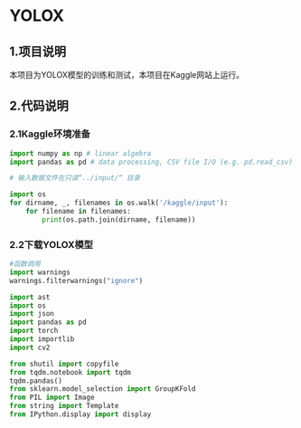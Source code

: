 # YOLOX
## 1.项目说明
  本项目为YOLOX模型的训练和测试，本项目在Kaggle网站上运行。
## 2.代码说明
### 2.1Kaggle环境准备
```Python
import numpy as np # linear algebra
import pandas as pd # data processing, CSV file I/O (e.g. pd.read_csv)

# 输入数据文件在只读“../input/“ 目录

import os
for dirname, _, filenames in os.walk('/kaggle/input'):
    for filename in filenames:
        print(os.path.join(dirname, filename))
```
### 2.2下载YOLOX模型
```Python
#函数调用
import warnings
warnings.filterwarnings("ignore")

import ast
import os
import json
import pandas as pd
import torch
import importlib
import cv2 

from shutil import copyfile
from tqdm.notebook import tqdm
tqdm.pandas()
from sklearn.model_selection import GroupKFold
from PIL import Image
from string import Template
from IPython.display import display
```
